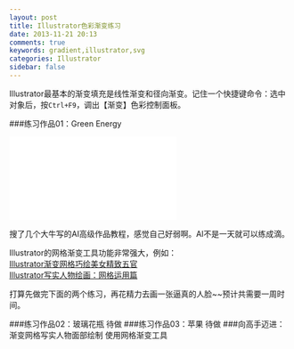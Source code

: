 ```yaml
---
layout: post
title: Illustrator色彩渐变练习
date: 2013-11-21 20:13
comments: true
keywords: gradient,illustrator,svg
categories: Illustrator
sidebar: false
---
```

Illustrator最基本的渐变填充是线性渐变和径向渐变。记住一个快捷键命令：选中对象后，按`Ctrl+F9`，调出【渐变】色彩控制面板。

###练习作品01：Green Energy

<embed src="{{ root_url}}/svg/green_energy.svg" type="image/svg+xml">

<!-- more -->
搜了几个大牛写的AI高级作品教程，感觉自己好弱啊。AI不是一天就可以练成滴。

<p>Illustrator的网格渐变工具功能非常强大，例如：<br/>
<a href="http://www.3visual3.com/jiaocheng/illustrator/2011071211767.html" target="_blank">Illustrator渐变网格巧绘美女精致五官</a><br/>
<a href="http://www.cfanz.cn/?c=article&a=read&id=91177" target="_blank">Illustrator写实人物绘画：网格运用篇</a>
</p>

打算先做完下面的两个练习，再花精力去画一张逼真的人脸~~预计共需要一周时间。

###练习作品02：玻璃花瓶
待做
###练习作品03：苹果
待做
###向高手迈进：渐变网格写实人物面部绘制
使用网格渐变工具